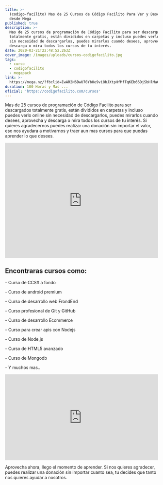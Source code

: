 ```yaml
---
title: >-
  (codigo-facilito) Mas de 25 Cursos de Código Facilito Para Ver y Descargar
  desde Mega
published: true
description: >-
  Mas de 25 cursos de programación de Código Facilito para ser descargados
  totalmente gratis, están divididos en carpetas y incluso puedes verlo online
  sin necesidad de descargarlos, puedes mirarlos cuando desees, aprovecha y
  descarga o mira todos los cursos de tu interés.
date: 2020-03-21T22:48:52.263Z
cover_image: /images/uploads/cursos-codigofacilito.jpg
tags:
  - curso
  - codigofacilito
  - megapack
link: >-
  https://mega.nz/?fbclid=IwAR2N6DwU70YbOe9vi8bJXtpHfMfTqKEb66DjSbHlMaCWw29_jbLbOwkEW6w#F!QKYjwSAY!cWEuPirn_Wcf5PY-F0_7kA
duration: 100 Horas y Mas ...
oficial: 'https://codigofacilito.com/cursos'
---
```

Mas de 25 cursos de programación de Código Facilito para ser descargados totalmente gratis, están divididos en carpetas y incluso puedes verlo online sin necesidad de descargarlos, puedes mirarlos cuando desees, aprovecha y descarga o mira todos los cursos de tu interés. Si quieres agradecernos puedes realizar una donación sin importar el valor, eso nos ayudara a motivarnos y traer aun mas cursos para que puedas aprender lo que desees.

<div style="width:100%;height:0;padding-bottom:75%;position:relative;"><iframe src="https://giphy.com/embed/ukMiDlCmdv2og" width="100%" height="100%" style="position:absolute" frameBorder="0" class="giphy-embed" allowFullScreen></iframe></div>

## Encontraras cursos como:

\- Curso de CCS# a fondo

\- Curso de android premium

\- Curso de desarrollo web FrondEnd

\- Curso profesional de Git y GitHub

\- Curso de desarrollo Ecommerce

\- Curso para crear apis con Nodejs

\- Curso de Node.js

\- Curso de HTML5 avanzado

\- Curso de Mongodb

\- Y muchos mas..

<div style="width:100%;height:0;padding-bottom:56%;position:relative;"><iframe src="https://giphy.com/embed/13HgwGsXF0aiGY" width="100%" height="100%" style="position:absolute" frameBorder="0" class="giphy-embed" allowFullScreen></iframe></div>

Aprovecha ahora, llego el momento de aprender. Si nos quieres agradecer, puedes realizar una donación sin importar cuanto sea, tu decides que tanto nos quieres ayudar a nosotros.